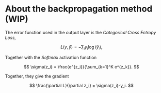 # About the backpropagation method (WIP)
The error function used in the output layer is the _Categorical Cross Entropy Loss_,

$$
  L(y,\hat{y})=-\sum_i y_i \log(\hat{y}_i),
$$

Together with the _Softmax_ activation function

$$
  \sigma(z_i) = \frac{e^{z_i}}{\sum_{k=1}^K e^{z_k}}.
$$

Together, they give the gradient

$$
  \frac{\partial L}{\partial z_i} = \sigma(z_i)-y_i.
$$
